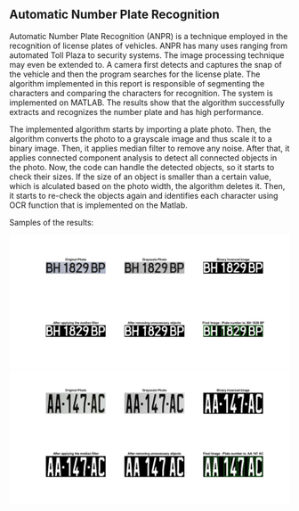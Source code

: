 ## Automatic Number Plate Recognition

Automatic Number Plate Recognition (ANPR) is a technique employed in the recognition of license plates of vehicles. ANPR has many uses ranging from automated Toll Plaza to security systems. The image processing technique may even be extended to. A camera first detects and captures the snap of the vehicle and then the program searches for the license plate. The algorithm implemented in this report is responsible of segmenting the characters and comparing the
characters for recognition. The system is implemented on MATLAB. The results show that the algorithm successfully extracts and recognizes the number plate and has high performance.



The implemented algorithm starts by importing a plate photo. Then, the algorithm converts the photo to a grayscale image and thus scale it to a binary image. Then, it applies median filter to remove any noise. After that, it applies connected component analysis to detect all connected objects in the photo. Now, the code can handle the detected objects, so it starts to check their sizes. If the size of an object is smaller than a certain value, which is  alculated based on the photo width, the algorithm deletes it. Then, it starts to re-check the objects again and identifies each character using OCR function that is implemented on the Matlab.


Samples of the results:

<img src="Results/1.jpg" width="1000"/>
<img src="Results/2.jpg" width="1000"/>
